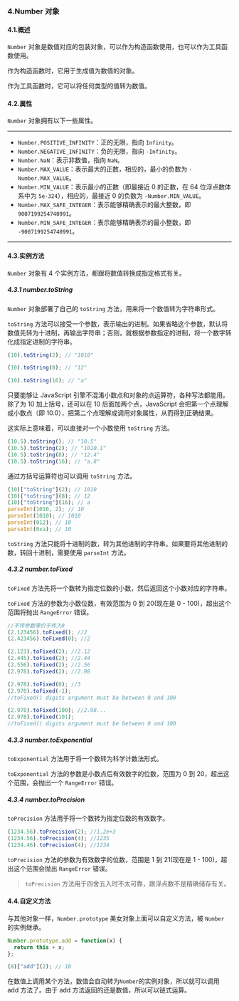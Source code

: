 ### 4.Number 对象

#### 4.1.概述

`Number` 对象是数值对应的包装对象，可以作为构造函数使用，也可以作为工具函数使用。

作为构造函数时，它用于生成值为数值的对象。

作为工具函数时，它可以将任何类型的值转为数值。

#### 4.2.属性

`Number` 对象拥有以下一些属性。

---

- `Number.POSITIVE_INFINITY`：正的无限，指向 `Infinity`。
- `Number.NEGATIVE_INFINITY`：负的无限，指向 `-Infinity`。
- `Number.NaN`：表示非数值，指向 `NaN`。
- `Number.MAX_VALUE`：表示最大的正数，相应的，最小的负数为 `-Number.MAX_VALUE`。
- `Number.MIN_VALUE`：表示最小的正数（即最接近 0 的正数，在 64 位浮点数体系中为 `5e-324`），相应的，最接近 0 的负数为 `-Number.MIN_VALUE`。
- `Number.MAX_SAFE_INTEGER`：表示能够精确表示的最大整数，即 `9007199254740991`。
- `Number.MIN_SAFE_INTEGER`：表示能够精确表示的最小整数，即 `-9007199254740991`。

---

#### 4.3.实例方法

`Number` 对象有 4 个实例方法，都跟将数值转换成指定格式有关。

##### 4.3.1 number.toString

`Number` 对象部署了自己的 `toString` 方法，用来将一个数值转为字符串形式。

`toString` 方法可以接受一个参数，表示输出的进制。如果省略这个参数，默认将数值先转为十进制，再输出字符串；否则，就根据参数指定的进制，将一个数字转化成指定进制的字符串。

```javascript
(10).toString(2); // "1010"

(10).toString(8); // "12"

(10).toString(16); // "a"
```

只要能够让 JavaScript 引擎不混淆小数点和对象的点运算符，各种写法都能用。除了为 10 加上括号，还可以在 10 后面加两个点，JavaScript 会把第一个点理解成小数点（即 10.0），把第二个点理解成调用对象属性，从而得到正确结果。

这实际上意味着，可以直接对一个小数使用 `toString` 方法。

```javascript
(10.5).toString(); // "10.5"
(10.5).toString(2); // "1010.1"
(10.5).toString(8); // "12.4"
(10.5).toString(16); // "a.8"
```

通过方括号运算符也可以调用 `toString` 方法。

```javascript
(10)["toString"](2); // 1010
(10)["toString"](8); // 12
(10)["toString"](16); // a
parseInt(1010, 2); // 10
parseInt(1010); // 1010
parseInt(012); // 10
parseInt(0xa); // 10
```

`toString` 方法只能将十进制的数，转为其他进制的字符串。如果要将其他进制的数，转回十进制，需要使用 `parseInt` 方法。

##### 4.3.2 number.toFixed

`toFixed` 方法先将一个数转为指定位数的小数，然后返回这个小数对应的字符串。

`toFixed` 方法的参数为小数位数，有效范围为 0 到 20(现在是 0 - 100)，超出这个范围将抛出 `RangeError` 错误。

```javascript
//不传参数等价于传入0
(2.123456).toFixed(); //2
(2.423456).toFixed(0); //2

(2.123).toFixed(2); //2.12
(2.445).toFixed(2); //2.44
(2.556).toFixed(2); //2.56
(2.978).toFixed(2); //2.98

(2.978).toFixed(0); //3
(2.978).toFixed(-1);
//toFixed() digits argument must be between 0 and 100

(2.978).toFixed(100); //2.98...
(2.978).toFixed(101);
//toFixed() digits argument must be between 0 and 100
```

##### 4.3.3 number.toExponential

`toExponential` 方法用于将一个数转为科学计数法形式。

`toExponential` 方法的参数是小数点后有效数字的位数，范围为 0 到 20，超出这个范围，会抛出一个 `RangeError` 错误。

##### 4.3.4 number.toPrecision

`toPrecision` 方法用于将一个数转为指定位数的有效数字。

```javascript
(1234.56).toPrecision(2); //1.2e+3
(1234.56).toPrecision(4); //1235
(1234.46).toPrecision(4); //1234
```

`toPrecision` 方法的参数为有效数字的位数，范围是 1 到 21(现在是 1 - 100)，超出这个范围会抛出 `RangeError` 错误。

> `toPrecision` 方法用于四舍五入时不太可靠，跟浮点数不是精确储存有关。

#### 4.4.自定义方法

与其他对象一样，`Number.prototype` 美女对象上面可以自定义方法，被 `Number` 的实例继承。

```javascript
Number.prototype.add = function(x) {
  return this + x;
};

(8)["add"](2); // 10
```

在数值上调用某个方法，数值会自动转为`Number`的实例对象，所以就可以调用 add 方法了。由于 add 方法返回的还是数值，所以可以链式运算。
